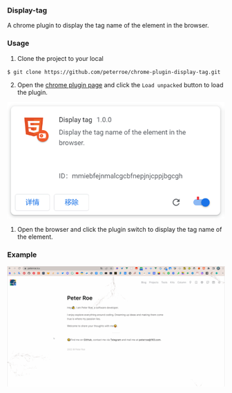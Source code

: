 ### Display-tag

A chrome plugin to display the tag name of the element in the browser.

### Usage

1. Clone the project to your local

```shell
$ git clone https://github.com/peterroe/chrome-plugin-display-tag.git
```

2. Open the [chrome plugin page](chrome://extensions/) and click the `Load unpacked` button to load the plugin.

![img](./plugin.png)

1. Open the browser and click the plugin switch to display the tag name of the element.

### Example

![img](./demo.gif)
 


